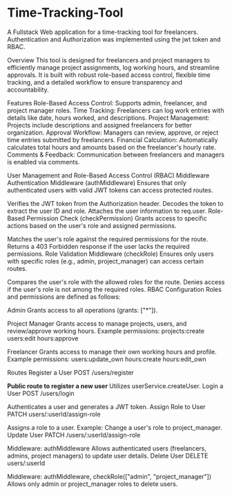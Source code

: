 # Time-Tracking-Tool

A Fullstack Web application for a time-tracking tool for freelancers.
Authentication and Authorization was implemented using the jwt token and RBAC.

Overview
This tool is designed for freelancers and project managers to efficiently manage project assignments, log working hours, and streamline approvals.
It is built with robust role-based access control, flexible time tracking, and a detailed workflow to ensure transparency and accountability.

Features
Role-Based Access Control: Supports admin, freelancer, and project manager roles.
Time Tracking: Freelancers can log work entries with details like date, hours worked, and descriptions.
Project Management: Projects include descriptions and assigned freelancers for better organization.
Approval Workflow: Managers can review, approve, or reject time entries submitted by freelancers.
Financial Calculation: Automatically calculates total hours and amounts based on the freelancer's hourly rate.
Comments & Feedback: Communication between freelancers and managers is enabled via comments.

User Management and Role-Based Access Control (RBAC)
Middleware
Authentication Middleware (authMiddleware)
Ensures that only authenticated users with valid JWT tokens can access protected routes.

Verifies the JWT token from the Authorization header.
Decodes the token to extract the user ID and role.
Attaches the user information to req.user.
Role-Based Permission Check (checkPermission)
Grants access to specific actions based on the user's role and assigned permissions.

Matches the user's role against the required permissions for the route.
Returns a 403 Forbidden response if the user lacks the required permissions.
Role Validation Middleware (checkRole)
Ensures only users with specific roles (e.g., admin, project_manager) can access certain routes.

Compares the user's role with the allowed roles for the route.
Denies access if the user's role is not among the required roles.
RBAC Configuration
Roles and permissions are defined as follows:

Admin
Grants access to all operations (grants: ["*"]).

Project Manager
Grants access to manage projects, users, and review/approve working hours.
Example permissions:
projects:create
users:edit
hours:approve

Freelancer
Grants access to manage their own working hours and profile.
Example permissions:
users:update_own
hours:create
hours:edit_own

Routes
Register a User
POST /users/register

**Public route to register a new user**
Utilizes userService.createUser.
Login a User
POST /users/login

Authenticates a user and generates a JWT token.
Assign Role to User
PATCH users/:userId/assign-role

Assigns a role to a user.
Example: Change a user's role to project_manager.
Update User
PATCH /users/:userId/assign-role

Middleware: authMiddleware
Allows authenticated users (freelancers, admins, project managers) to update user details.
Delete User
DELETE users/:userId

Middleware: authMiddleware, checkRole(["admin", "project_manager"])
Allows only admin or project_manager roles to delete users.
